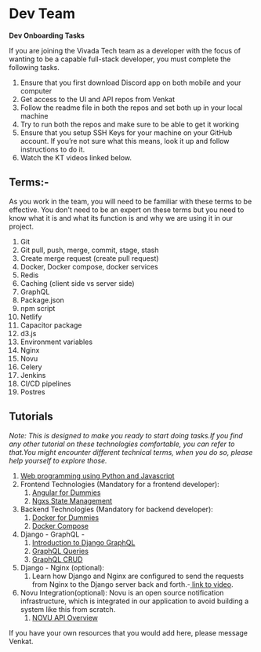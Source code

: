 # Dev Team

		
__Dev Onboarding Tasks__

If you are joining the Vivada Tech team as a developer with the focus of wanting to be a capable full\-stack developer, you must complete the following tasks\.

1. Ensure that you first download Discord app on both mobile and your computer
2. Get access to the UI and API repos from Venkat
3. Follow the readme file in both the repos and set both up in your local machine
4. Try to run both the repos and make sure to be able to get it working
5. Ensure that you setup SSH Keys for your machine on your GitHub account\. If you’re not sure what this means, look it up and follow instructions to do it\.
6. Watch the KT videos linked below\.

## <a id="_sqjof23rbtk0"></a>Terms:\-

As you work in the team, you will need to be familiar with these terms to be effective\. You don't need to be an expert on these terms but you need to know what it is and what its function is and why we are using it in our project\.

1. Git
2. Git pull, push, merge, commit, stage, stash
3. Create merge request \(create pull request\)
4. Docker, Docker compose, docker services
5. Redis
6. Caching \(client side vs server side\)
7. GraphQL
8. Package\.json
9. npm script
10. Netlify
11. Capacitor package
12. d3\.js
13. Environment variables
14. Nginx
15. Novu
16. Celery
17. Jenkins
18. CI/CD pipelines
19. Postres

## <a id="_pxoasm23m2f5"></a>Tutorials

*Note: This is designed  to make you ready to start doing tasks\.If you find any other tutorial on these technologies comfortable, you can refer to that\.You might encounter different technical terms, when you do so, please help yourself to explore those\.*

1. [Web programming using Python and Javascript](https://www.edx.org/learn/web-development/harvard-university-cs50-s-web-programming-with-python-and-javascript?index=product&queryID=d88d96ae8903cef6c83aa567ff57251f&position=3&linked_from=autocomplete&c=autocomplete) 
2. Frontend Technologies \(Mandatory for a frontend developer\):
	1. [Angular for Dummies](https://youtu.be/IYI0em-xT28?si=lbHOm8tj7dd9psDj)
	2. [Ngxs State Management](https://youtu.be/SfiO3bDUK7Q?si=s4r2U8oRNDOlevXp)
3. Backend Technologies \(Mandatory for backend developer\):
	1. [Docker for Dummies](https://youtu.be/pTFZFxd4hOI?si=O_RD3NzTj2me43VY)
	2. [Docker Compose](https://youtu.be/HG6yIjZapSA?si=ZiCIcPJPcrsCc1NI)
4. Django \- GraphQL \-
	1. [Introduction to Django GraphQL](https://youtu.be/kP7wQoFXUSc?si=AUwrs_MVWUTfbQbi)
	2. [GraphQL Queries](https://youtu.be/unz3RgL9A-Y?si=TvXHUiCDlqqq7O-P)
	3. [GraphQL CRUD](https://youtu.be/3819x3b43Ok?si=WL7C65Teo-P2FifK)
5. Django \- Nginx \(optional\):
	1. Learn how Django and Nginx are configured to send the requests from Nginx to the Django server back and forth\.\-[ link to video](https://youtu.be/N2t7L_K5LXo?si=MlQyCpC3gghLhbzu)\.
6. Novu Integration\(optional\): Novu is an open source notification infrastructure, which is integrated in our application to avoid building a system like this from scratch\.
	1. [NOVU API Overview](https://docs.novu.co/api-reference/overview)

If you have your own resources that you would add here, please message Venkat\.


